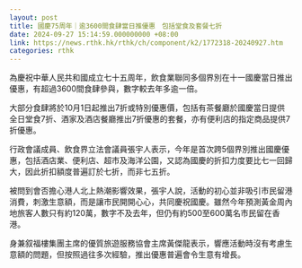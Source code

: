 ```yaml
---
layout: post
title: 國慶75周年｜逾3600間食肆當日推優惠　包括堂食及套餐七折
date: 2024-09-27 15:14:59.000000000 +08:00
link: https://news.rthk.hk/rthk/ch/component/k2/1772318-20240927.htm
categories: rthk
---
```


為慶祝中華人民共和國成立七十五周年，飲食業聯同多個界別在十一國慶當日推出優惠，有超過3600間食肆參與，數字較去年多逾一倍。

大部分食肆將於10月1日起推出7折或特別優惠價，包括有茶餐廳於國慶當日提供全日堂食7折、酒家及酒店餐廳推出7折優惠的套餐，亦有便利店的指定商品提供7折優惠。

行政會議成員、飲食界立法會議員張宇人表示，今年是首次跨5個界別推出國慶優惠，包括酒店業、便利店、超市及海洋公園，又認為國慶的折扣力度要比七一回歸大，因此折扣額度普遍訂於七折，而非七五折。

被問到會否擔心港人北上熱潮影響效果，張宇人說，活動的初心並非吸引市民留港消費，刺激生意額，而是讓市民開開心心，共同慶祝國慶。雖然今年預測黃金周內地旅客人數只有約120萬，數字不及去年，但仍有約500至600萬名市民留在香港。

身兼叙福樓集團主席的優質旅遊服務協會主席黃傑龍表示，響應活動時沒有考慮生意額的問題，但按照過往多次經驗，推出優惠普遍會令生意有增長。
